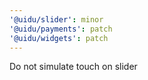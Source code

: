 ```yaml
---
'@uidu/slider': minor
'@uidu/payments': patch
'@uidu/widgets': patch
---
```


Do not simulate touch on slider
